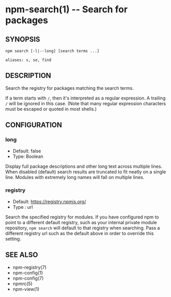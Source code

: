 npm-search(1) -- Search for packages
====================================

## SYNOPSIS

    npm search [-l|--long] [search terms ...]

    aliases: s, se, find

## DESCRIPTION

Search the registry for packages matching the search terms.

If a term starts with `/`, then it's interpreted as a regular expression.
A trailing `/` will be ignored in this case.  (Note that many regular
expression characters must be escaped or quoted in most shells.)

## CONFIGURATION

### long

* Default: false
* Type: Boolean

Display full package descriptions and other long text across multiple
lines. When disabled (default) search results are truncated to fit
neatly on a single line. Modules with extremely long names will
fall on multiple lines.

### registry

 * Default: https://registry.npmjs.org/
 * Type   : url

Search the specified registry for modules. If you have configured npm to point to a different default registry,
such as your internal private module repository, `npm search` will default to that registry when searching.
Pass a different registry url such as the default above in order to override this setting.

## SEE ALSO

* npm-registry(7)
* npm-config(1)
* npm-config(7)
* npmrc(5)
* npm-view(1)
